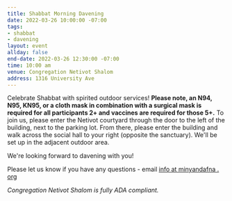 ```yaml
---
title: Shabbat Morning Davening
date: 2022-03-26 10:00:00 -07:00
tags:
- shabbat
- davening
layout: event
allday: false
end-date: 2022-03-26 12:30:00 -07:00
time: 10:00 am
venue: Congregation Netivot Shalom
address: 1316 University Ave
---
```


Celebrate Shabbat with spirited outdoor services! **Please note, an N94, N95, KN95, or a cloth mask in combination with a surgical mask is required for all participants 2+ and vaccines are required for those 5+.** To join us, please enter the Netivot courtyard through the door to the left of the building, next to the parking lot. From there, please enter the building and walk across the social hall to your right (opposite the sanctuary). We'll be set up in the adjacent outdoor area.

We're looking forward to davening with you!

Please let us know if you have any questions - email [info at minyandafna . org](mailto:info@minyandafna.org)

_Congregation Netivot Shalom is fully ADA compliant._

